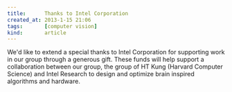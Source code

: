 ```yaml
---
title:      Thanks to Intel Corporation
created_at: 2013-1-15 21:06
tags:       [computer vision]
kind:       article
---
```


We'd like to extend a special thanks to Intel Corporation for supporting work in our group through a generous gift.  These funds will help support a collaboration between our group, the group of HT Kung (Harvard Computer Science) and Intel Research to design and optimize brain inspired algorithms and hardware.